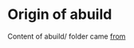 # Origin of abuild

Content of abuild/ folder came [from](https://git.alpinelinux.org/aports/tree/main/musl?h=3.14-stable)
